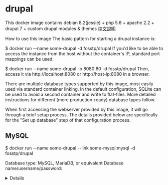 # drupal
This docker image contains debian 8.2(jessie) + php 5.6 + apache 2.2 + drupal 7 + custom drupal modules & themes
[中文說明](https://github.com/fosstp/drupal4school/blob/master/README.zh-tw.md)

How to use this image
The basic pattern for starting a drupal instance is:

$ docker run --name some-drupal -d fosstp/drupal
If you'd like to be able to access the instance from the host without the container's IP, standard port mappings can be used:

$ docker run --name some-drupal -p 8080:80 -d fosstp/drupal
Then, access it via http://localhost:8080 or http://host-ip:8080 in a browser.

There are multiple database types supported by this image, most easily used via standard container linking. In the default configuration, SQLite can be used to avoid a second container and write to flat-files. More detailed instructions for different (more production-ready) database types follow.

When first accessing the webserver provided by this image, it will go through a brief setup process. The details provided below are specifically for the "Set up database" step of that configuration process.

## MySQL
$ docker run --name some-drupal --link some-mysql:mysql -d fosstp/drupal

Database type: MySQL, MariaDB, or equivalent
Database name/username/password: <details for accessing your MySQL instance> (MYSQL_USER, MYSQL_PASSWORD, MYSQL_DATABASE; see environment variables in the description for mysql)
ADVANCED OPTIONS; Database host: mysql (for using the /etc/hosts entry added by --link to access the linked container's MySQL instance)

## PostgreSQL
$ docker run --name some-drupal --link some-postgres:postgres -d fosstp/drupal

Database type: PostgreSQL
Database name/username/password: <details for accessing your PostgreSQL instance> (POSTGRES_USER, POSTGRES_PASSWORD; see environment variables in the description for postgres)
ADVANCED OPTIONS; Database host: postgres (for using the /etc/hosts entry added by --link to access the linked container's PostgreSQL instance)

